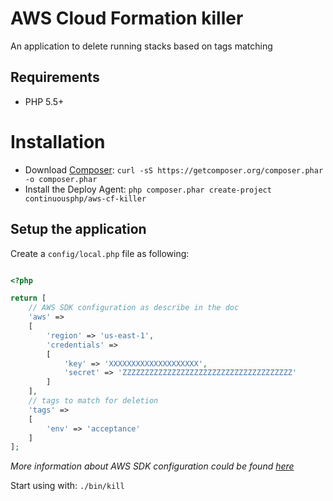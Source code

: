 AWS Cloud Formation killer
==========================

An application to delete running stacks based on tags matching

## Requirements

* PHP 5.5+

# Installation

* Download [Composer](https://getcomposer.org/download/): `curl -sS https://getcomposer.org/composer.phar -o composer.phar`
* Install the Deploy Agent: `php composer.phar create-project continuousphp/aws-cf-killer`

## Setup the application

Create a `config/local.php` file as following:
```php

<?php

return [
    // AWS SDK configuration as describe in the doc
    'aws' =>
    [
        'region' => 'us-east-1',
        'credentials' =>
        [
            'key' => 'XXXXXXXXXXXXXXXXXXXX',
            'secret' => 'ZZZZZZZZZZZZZZZZZZZZZZZZZZZZZZZZZZZZZZ'
        ]
    ],
    // tags to match for deletion
    'tags' =>
    [
        'env' => 'acceptance'
    ]
];

```
_More information about AWS SDK configuration could be found [here](http://docs.aws.amazon.com/aws-sdk-php/v3/api/class-Aws.AwsClient.html#___construct)_

Start using with: `./bin/kill`